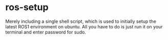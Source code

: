 # ros-setup
Merely including a single shell script, which is used to initially setup the latest ROS1 environment on ubuntu.
All you have to do is just run it on your terminal and enter password for sudo. 

